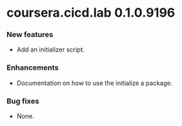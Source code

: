 # coursera.cicd.lab 0.1.0.9196

### New features

* Add an initializer script.

### Enhancements

* Documentation on how to use the initialize a package.

### Bug fixes

* None.